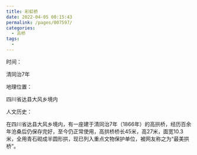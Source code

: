 ```yaml
---
title: 彩虹桥
date: 2022-04-05 00:15:43
permalink: /pages/007597/
categories:
  - 古桥
tags:
  - 
---
```

时间：

清同治7年

地理位置：

四川省达县大风乡境内

人文历史：

在四川省达县大风乡境内，有一座建于清同治7年（1866年）的高拱桥，经历百余年沧桑后仍保存完好，至今仍正常使用，高拱桥桥长45米，高27米，面宽10.3米，全用青石砌成半圆形拱，现已列入重点文物保护单位，被网友称之为“最美拱桥”。
